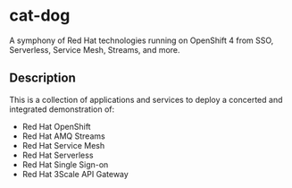 # cat-dog

A symphony of Red Hat technologies running on OpenShift 4 from SSO, Serverless, Service Mesh, Streams, and more.

## Description

This is a collection of applications and services to deploy a concerted and integrated demonstration of:

- Red Hat OpenShift
- Red Hat AMQ Streams
- Red Hat Service Mesh
- Red Hat Serverless
- Red Hat Single Sign-on
- Red Hat 3Scale API Gateway
